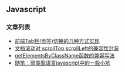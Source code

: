 Javascript 
---

### 文章列表

- [前端Tab栏(页签)切换的几种方式实现](./CONTENTS/1.md)
- [文档滚动对 scrollTop scrollLeft的兼容性封装](./CONTENTS/2.md)
- [getElementsByClassName函数的兼容写法](./CONTENTS/3.md)
- [随笔：弱类型语言javascript中的一些小坑](./CONTENTS/4.md)